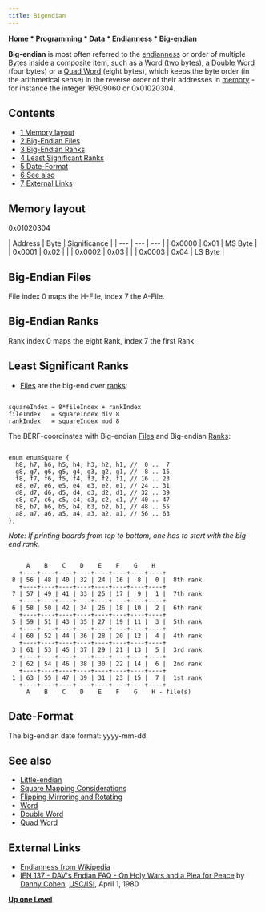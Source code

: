 ```yaml
---
title: Bigendian
---
```

**[Home](Home "Home") * [Programming](Programming "Programming") * [Data](Data "Data") * [Endianness](Endianness "Endianness") * Big-endian**

**Big-endian** is most often referred to the [endianness](Endianness "Endianness") or order of multiple [Bytes](Byte "Byte") inside a composite item, such as a [Word](Word "Word") (two bytes), a [Double Word](Double_Word "Double Word") (four bytes) or a [Quad Word](Quad_Word "Quad Word") (eight bytes), which keeps the byte order (in the arithmetical sense) in the reverse order of their addresses in [memory](Memory "Memory") - for instance the integer 16909060 or 0x01020304.

## Contents

- [1 Memory layout](#memory-layout)
- [2 Big-Endian Files](#big-endian-files)
- [3 Big-Endian Ranks](#big-endian-ranks)
- [4 Least Significant Ranks](#least-significant-ranks)
- [5 Date-Format](#date-format)
- [6 See also](#see-also)
- [7 External Links](#external-links)

## Memory layout

0x01020304

|  Address
|  Byte
|  Significance
|
| --- | --- | --- |
|  0x0000
|  0x01
|  MS Byte
|
|  0x0001
|  0x02
|  |
|  0x0002
|  0x03
|  |
|  0x0003
|  0x04
|  LS Byte
|

## Big-Endian Files

File index 0 maps the H-File, index 7 the A-File.

## Big-Endian Ranks

Rank index 0 maps the eight Rank, index 7 the first Rank.

## Least Significant Ranks

- [Files](Files "Files") are the big-end over [ranks](Ranks "Ranks"):

```

squareIndex = 8*fileIndex + rankIndex
fileIndex   = squareIndex div 8
rankIndex   = squareIndex mod 8

```

The BERF-coordinates with Big-endian [Files](Files "Files") and Big-endian [Ranks](Ranks "Ranks"):

```

enum enumSquare {
  h8, h7, h6, h5, h4, h3, h2, h1, //  0 ..  7
  g8, g7, g6, g5, g4, g3, g2, g1, //  8 .. 15
  f8, f7, f6, f5, f4, f3, f2, f1, // 16 .. 23
  e8, e7, e6, e5, e4, e3, e2, e1, // 24 .. 31
  d8, d7, d6, d5, d4, d3, d2, d1, // 32 .. 39
  c8, c7, c6, c5, c4, c3, c2, c1, // 40 .. 47
  b8, b7, b6, b5, b4, b3, b2, b1, // 48 .. 55
  a8, a7, a6, a5, a4, a3, a2, a1, // 56 .. 63
};

```

*Note: If printing boards from top to bottom, one has to start with the big-end rank.*

```

     A    B    C    D    E    F    G    H
   +----+----+----+----+----+----+----+----+
 8 | 56 | 48 | 40 | 32 | 24 | 16 |  8 |  0 |  8th rank
   +----+----+----+----+----+----+----+----+
 7 | 57 | 49 | 41 | 33 | 25 | 17 |  9 |  1 |  7th rank
   +----+----+----+----+----+----+----+----+
 6 | 58 | 50 | 42 | 34 | 26 | 18 | 10 |  2 |  6th rank
   +----+----+----+----+----+----+----+----+
 5 | 59 | 51 | 43 | 35 | 27 | 19 | 11 |  3 |  5th rank
   +----+----+----+----+----+----+----+----+
 4 | 60 | 52 | 44 | 36 | 28 | 20 | 12 |  4 |  4th rank
   +----+----+----+----+----+----+----+----+
 3 | 61 | 53 | 45 | 37 | 29 | 21 | 13 |  5 |  3rd rank
   +----+----+----+----+----+----+----+----+
 2 | 62 | 54 | 46 | 38 | 30 | 22 | 14 |  6 |  2nd rank
   +----+----+----+----+----+----+----+----+
 1 | 63 | 55 | 47 | 39 | 31 | 23 | 15 |  7 |  1st rank
   +----+----+----+----+----+----+----+----+
     A    B    C    D    E    F    G    H - file(s)

```

## Date-Format

The big-endian date format: yyyy-mm-dd.

## See also

- [Little-endian](Little-endian "Little-endian")
- [Square Mapping Considerations](Square_Mapping_Considerations "Square Mapping Considerations")
- [Flipping Mirroring and Rotating](Flipping_Mirroring_and_Rotating "Flipping Mirroring and Rotating")
- [Word](Word "Word")
- [Double Word](Double_Word "Double Word")
- [Quad Word](Quad_Word "Quad Word")

## External Links

- [Endianness from Wikipedia](https://en.wikipedia.org/wiki/Endianness)
- [IEN 137 - DAV's Endian FAQ - On Holy Wars and a Plea for Peace](https://www.ietf.org/rfc/ien/ien137.txt) by [Danny Cohen](<https://en.wikipedia.org/wiki/Danny_Cohen_(engineer)>), [USC/ISI](https://en.wikipedia.org/wiki/Information_Sciences_Institute), April 1, 1980

**[Up one Level](Endianness "Endianness")**

